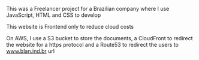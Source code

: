 This was a Freelancer project for a Brazilian company where I use JavaScript, HTML and CSS to develop

This website is Frontend only to reduce cloud costs

On AWS, I use a S3 bucket to store the documents, a CloudFront to redirect the website for a https protocol and a Route53 to redirect the users to www.blan.ind.br url
